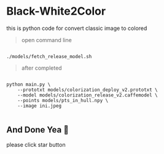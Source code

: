 # Black-White2Color
this is python code for convert classic image to colored 

> open command line

```

./models/fetch_release_model.sh

```

> after completed

```

python main.py \
	--prototxt models/colorization_deploy_v2.prototxt \
	--model models/colorization_release_v2.caffemodel \
	--points models/pts_in_hull.npy \
	--image ini.jpeg
  
```


## And Done Yea :clap:

please click star button 
